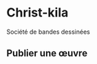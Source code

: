 # Christ-kila
Société de bandes dessinées 
<!DOCTYPE html>
<html lang="fr">
<head>
    <meta charset="UTF-8">
    <meta name="viewport" content="width=device-width, initial-scale=1.0">
    <title>Publier sur le site</title>
    <link rel="stylesheet" href="style.css">
</head>
<body>
    <h2>Publier une œuvre</h2>
    
</body>
</html>
